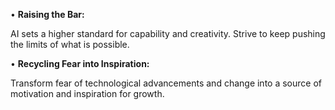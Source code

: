 
• **Raising the Bar:**

AI sets a higher standard for capability and creativity. Strive to keep pushing the limits of what is possible.

• **Recycling Fear into Inspiration:**

Transform fear of technological advancements and change into a source of motivation and inspiration for growth.